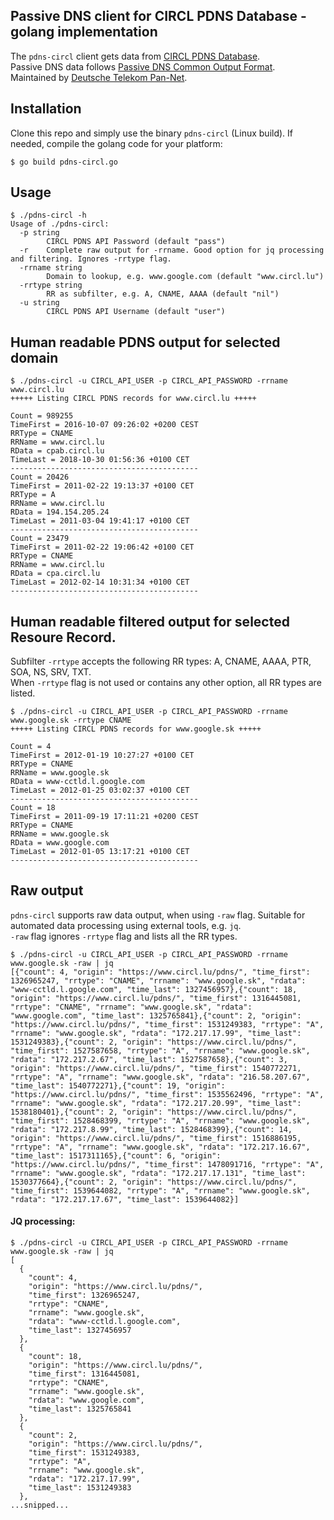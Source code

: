 ## Passive DNS client for CIRCL PDNS Database - golang implementation
The `pdns-circl` client gets data from [CIRCL PDNS Database](https://www.circl.lu/services/passive-dns/).  
Passive DNS data follows [Passive DNS Common Output Format](https://www.ietf.org/archive/id/draft-dulaunoy-dnsop-passive-dns-cof-01.txt).  
Maintained by [Deutsche Telekom Pan-Net](https://github.com/pan-net-security).

## Installation
Clone this repo and simply use the binary `pdns-circl` (Linux build). If needed, compile the golang code for your platform: 
```
$ go build pdns-circl.go
```

## Usage
```
$ ./pdns-circl -h
Usage of ./pdns-circl:
  -p string
    	CIRCL PDNS API Password (default "pass")
  -r	Complete raw output for -rrname. Good option for jq processing and filtering. Ignores -rrtype flag.
  -rrname string
    	Domain to lookup, e.g. www.google.com (default "www.circl.lu")
  -rrtype string
    	RR as subfilter, e.g. A, CNAME, AAAA (default "nil")
  -u string
    	CIRCL PDNS API Username (default "user")
```


## Human readable PDNS output for selected domain
```
$ ./pdns-circl -u CIRCL_API_USER -p CIRCL_API_PASSWORD -rrname www.circl.lu 
+++++ Listing CIRCL PDNS records for www.circl.lu +++++

Count = 989255
TimeFirst = 2016-10-07 09:26:02 +0200 CEST
RRType = CNAME
RRName = www.circl.lu
RData = cpab.circl.lu
TimeLast = 2018-10-30 01:56:36 +0100 CET
------------------------------------------
Count = 20426
TimeFirst = 2011-02-22 19:13:37 +0100 CET
RRType = A
RRName = www.circl.lu
RData = 194.154.205.24
TimeLast = 2011-03-04 19:41:17 +0100 CET
------------------------------------------
Count = 23479
TimeFirst = 2011-02-22 19:06:42 +0100 CET
RRType = CNAME
RRName = www.circl.lu
RData = cpa.circl.lu
TimeLast = 2012-02-14 10:31:34 +0100 CET
------------------------------------------
```

## Human readable filtered output for selected Resoure Record.
Subfilter `-rrtype` accepts the following RR types: A, CNAME, AAAA, PTR, SOA, NS, SRV, TXT.  
When `-rrtype` flag is not used or contains any other option, all RR types are listed.
```
$ ./pdns-circl -u CIRCL_API_USER -p CIRCL_API_PASSWORD -rrname www.google.sk -rrtype CNAME
+++++ Listing CIRCL PDNS records for www.google.sk +++++

Count = 4
TimeFirst = 2012-01-19 10:27:27 +0100 CET
RRType = CNAME
RRName = www.google.sk
RData = www-cctld.l.google.com
TimeLast = 2012-01-25 03:02:37 +0100 CET
------------------------------------------
Count = 18
TimeFirst = 2011-09-19 17:11:21 +0200 CEST
RRType = CNAME
RRName = www.google.sk
RData = www.google.com
TimeLast = 2012-01-05 13:17:21 +0100 CET
------------------------------------------
```

## Raw output
`pdns-circl` supports raw data output, when using `-raw` flag. Suitable for automated data processing using external tools, e.g. `jq`.    
`-raw` flag ignores `-rrtype` flag and lists all the RR types.
```
$ ./pdns-circl -u CIRCL_API_USER -p CIRCL_API_PASSWORD -rrname www.google.sk -raw | jq
[{"count": 4, "origin": "https://www.circl.lu/pdns/", "time_first": 1326965247, "rrtype": "CNAME", "rrname": "www.google.sk", "rdata": "www-cctld.l.google.com", "time_last": 1327456957},{"count": 18, "origin": "https://www.circl.lu/pdns/", "time_first": 1316445081, "rrtype": "CNAME", "rrname": "www.google.sk", "rdata": "www.google.com", "time_last": 1325765841},{"count": 2, "origin": "https://www.circl.lu/pdns/", "time_first": 1531249383, "rrtype": "A", "rrname": "www.google.sk", "rdata": "172.217.17.99", "time_last": 1531249383},{"count": 2, "origin": "https://www.circl.lu/pdns/", "time_first": 1527587658, "rrtype": "A", "rrname": "www.google.sk", "rdata": "172.217.2.67", "time_last": 1527587658},{"count": 3, "origin": "https://www.circl.lu/pdns/", "time_first": 1540772271, "rrtype": "A", "rrname": "www.google.sk", "rdata": "216.58.207.67", "time_last": 1540772271},{"count": 19, "origin": "https://www.circl.lu/pdns/", "time_first": 1535562496, "rrtype": "A", "rrname": "www.google.sk", "rdata": "172.217.20.99", "time_last": 1538180401},{"count": 2, "origin": "https://www.circl.lu/pdns/", "time_first": 1528468399, "rrtype": "A", "rrname": "www.google.sk", "rdata": "172.217.8.99", "time_last": 1528468399},{"count": 14, "origin": "https://www.circl.lu/pdns/", "time_first": 1516886195, "rrtype": "A", "rrname": "www.google.sk", "rdata": "172.217.16.67", "time_last": 1517311165},{"count": 6, "origin": "https://www.circl.lu/pdns/", "time_first": 1478091716, "rrtype": "A", "rrname": "www.google.sk", "rdata": "172.217.17.131", "time_last": 1530377664},{"count": 2, "origin": "https://www.circl.lu/pdns/", "time_first": 1539644082, "rrtype": "A", "rrname": "www.google.sk", "rdata": "172.217.17.67", "time_last": 1539644082}]
```

#### JQ processing:
```
$ ./pdns-circl -u CIRCL_API_USER -p CIRCL_API_PASSWORD -rrname www.google.sk -raw | jq
[
  {
    "count": 4,
    "origin": "https://www.circl.lu/pdns/",
    "time_first": 1326965247,
    "rrtype": "CNAME",
    "rrname": "www.google.sk",
    "rdata": "www-cctld.l.google.com",
    "time_last": 1327456957
  },
  {
    "count": 18,
    "origin": "https://www.circl.lu/pdns/",
    "time_first": 1316445081,
    "rrtype": "CNAME",
    "rrname": "www.google.sk",
    "rdata": "www.google.com",
    "time_last": 1325765841
  },
  {
    "count": 2,
    "origin": "https://www.circl.lu/pdns/",
    "time_first": 1531249383,
    "rrtype": "A",
    "rrname": "www.google.sk",
    "rdata": "172.217.17.99",
    "time_last": 1531249383
  },
...snipped...
```




